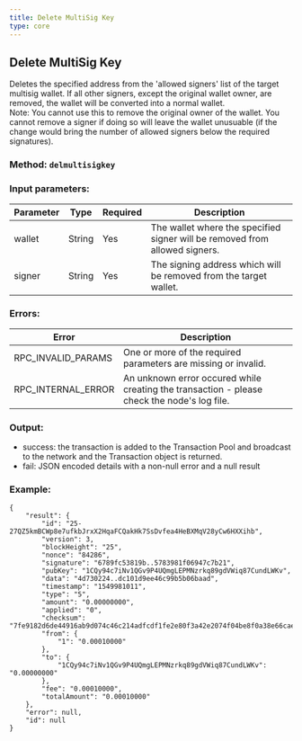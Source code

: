 ```yaml
---
title: Delete MultiSig Key
type: core
---
```

## Delete MultiSig Key
Deletes the specified address from the 'allowed signers' list of the target multisig wallet. If all other signers, except the original wallet owner, are removed, the wallet will be converted into a normal wallet.  
Note: You cannot use this to remove the original owner of the wallet. You cannot remove a signer if doing so will leave the wallet unusuable (if the change would bring the number of allowed signers below the required signatures).

### Method: `delmultisigkey`
### Input parameters:

| Parameter | Type | Required | Description |
| --- | --- | --- | --- |
| wallet | String | Yes | The wallet where the specified signer will be removed from allowed signers. |
| signer | String | Yes | The signing address which will be removed from the target wallet. |

### Errors:

| Error | Description |
| --- | --- |
| RPC_INVALID_PARAMS | One or more of the required parameters are missing or invalid. |
| RPC_INTERNAL_ERROR | An unknown error occured while creating the transaction - please check the node's log file. |
 
### Output:
- success: the transaction is added to the Transaction Pool and broadcast to the network and the Transaction object is returned.
- fail: JSON encoded details with a non-null error and a null result

### Example:
```
{
    "result": {
        "id": "25-27QZ5kmBCWp8e7ufkbJrxX2HqaFCQakHk7SsDvfea4HeBXMqV28yCw6HXXihb",
        "version": 3,
        "blockHeight": "25",
        "nonce": "84286",
        "signature": "6789fc53819b..5783981f06947c7b21",
        "pubKey": "1CQy94c7iNv1QGv9P4UQmgLEPMNzrkq89gdVWiq87CundLWKv",
        "data": "4d730224..dc101d9ee46c99b5b06baad",
        "timestamp": "1549981011",
        "type": "5",
        "amount": "0.00000000",
        "applied": "0",
        "checksum": "7fe9182d6de44916ab9d074c46c214adfcdf1fe2e80f3a42e2074f04be8f0a38e66caeacab69e0fc8e1d48f1",
        "from": {
            "1": "0.00010000"
        },
        "to": {
            "1CQy94c7iNv1QGv9P4UQmgLEPMNzrkq89gdVWiq87CundLWKv": "0.00000000"
        },
        "fee": "0.00010000",
        "totalAmount": "0.00010000"
    },
    "error": null,
    "id": null
}
```
